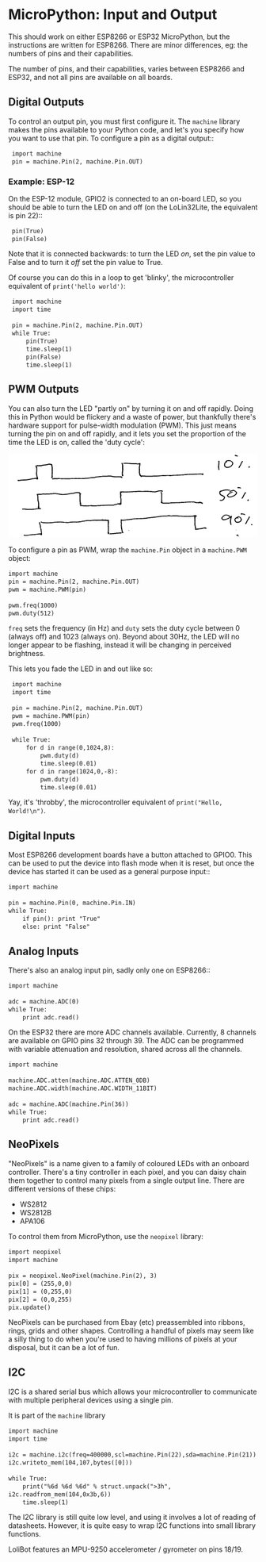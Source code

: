 # MicroPython: Input and Output

This should work on either ESP8266 or ESP32 MicroPython, but the instructions are
written for ESP8266.  There are minor differences, eg: the numbers of pins and their
capabilities.

The number of pins, and their capabilities, varies between ESP8266 and ESP32, and 
not all pins are available on all boards.

## Digital Outputs

To control an output pin, you must first configure it.  The `machine` library
makes the pins available to your Python code, and let's you specify how you
want to use that pin.  To configure a pin as a digital output::

     import machine
     pin = machine.Pin(2, machine.Pin.OUT)

### Example: ESP-12

On the ESP-12 module, GPIO2 is connected to an on-board LED, so you should be able to turn
the LED on and off (on the LoLin32Lite, the equivalent is pin 22)::

     pin(True)
     pin(False)

Note that it is connected backwards: to turn the LED *on*, set the pin value to False and to 
turn it *off* set the pin value to True.

Of course you can do this in a loop to get 'blinky', the microcontroller equivalent
of `print('hello world')`:

     import machine
     import time

     pin = machine.Pin(2, machine.Pin.OUT)
     while True:
         pin(True)
         time.sleep(1)
         pin(False)
         time.sleep(1)

## PWM Outputs

You can also turn the LED "partly on" by turning it on and off rapidly.  Doing this
in Python would be flickery and a waste of power, but thankfully there's hardware support
for pulse-width modulation (PWM).  This just means turning the pin on and off rapidly,
and it lets you set the proportion of the time the LED is on, called the 'duty cycle':

![Duty Cycle](img/dutycycle.png)

To configure a pin as PWM, wrap the `machine.Pin` object in a `machine.PWM` object:

    import machine
    pin = machine.Pin(2, machine.Pin.OUT)
    pwm = machine.PWM(pin)

    pwm.freq(1000)
    pwm.duty(512)

`freq` sets the frequency (in Hz) and `duty` sets the duty cycle between 0 (always off)
and 1023 (always on).  Beyond about 30Hz, the LED will no longer appear to be flashing,
instead it will be changing in perceived brightness.

This lets you fade the LED in and out like so:

     import machine
     import time

     pin = machine.Pin(2, machine.Pin.OUT)
     pwm = machine.PWM(pin)
     pwm.freq(1000)

     while True:
         for d in range(0,1024,8):
             pwm.duty(d)
             time.sleep(0.01)
         for d in range(1024,0,-8):
             pwm.duty(d)
             time.sleep(0.01)

Yay, it's 'throbby', the microcontroller equivalent of `print("Hello, World!\n")`.

## Digital Inputs

Most ESP8266 development boards have a button attached to GPIO0.  This can be used
to put the device into flash mode when it is reset, but once the device has started
it can be used as a general purpose input::

    import machine

    pin = machine.Pin(0, machine.Pin.IN)
    while True:
        if pin(): print "True"
        else: print "False" 
        
## Analog Inputs

There's also an analog input pin, sadly only one on ESP8266::

    import machine

    adc = machine.ADC(0)
    while True:
        print adc.read()

On the ESP32 there are more ADC channels available.  Currently,
8 channels are available on GPIO pins 32 through 39.  The ADC
can be programmed with variable attenuation and resolution, shared
across all the channels.

    import machine

    machine.ADC.atten(machine.ADC.ATTEN_0DB)
    machine.ADC.width(machine.ADC.WIDTH_11BIT)

    adc = machine.ADC(machine.Pin(36))
    while True:
        print adc.read()

## NeoPixels

"NeoPixels" is a name given to a family of coloured LEDs with an onboard controller.
There's a tiny controller in each pixel, and you can daisy chain them together to
control many pixels from a single output line.  There are different versions of these chips:

* WS2812
* WS2812B
* APA106

To control them from MicroPython, use the `neopixel` library:

    import neopixel
    import machine
    
    pix = neopixel.NeoPixel(machine.Pin(2), 3)
    pix[0] = (255,0,0)
    pix[1] = (0,255,0)
    pix[2] = (0,0,255)
    pix.update()

NeoPixels can be purchased from Ebay (etc) preassembled into ribbons, rings, grids and other shapes.
Controlling a handful of pixels may seem like a silly thing to do when you're used to having millions of
pixels at your disposal, but it can be a lot of fun.

## I2C

I2C is a shared serial bus which allows your microcontroller to communicate with multiple 
peripheral devices using a single pin.  

It is part of the `machine` library

    import machine
    import time

    i2c = machine.i2c(freq=400000,scl=machine.Pin(22),sda=machine.Pin(21))
    i2c.writeto_mem(104,107,bytes([0]))
    
    while True:
        print("%6d %6d %6d" % struct.unpack(">3h", i2c.readfrom_mem(104,0x3b,6))
        time.sleep(1)

The I2C library is still quite low level, and using it involves a lot of reading of 
datasheets.  However, it is quite easy to wrap I2C functions into small library functions.

LoliBot features an MPU-9250 accelerometer / gyrometer on pins 18/19.
